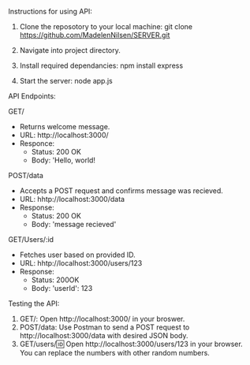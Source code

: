 Instructions for using API:

1. Clone the reposotory to your local machine:
git clone https://github.com/MadelenNilsen/SERVER.git

2. Navigate into project directory.

3. Install required dependancies:
npm install express

4. Start the server:
node app.js




API Endpoints:

GET/
- Returns welcome message.
- URL: http://localhost:3000/
- Responce:
    - Status: 200 OK
    - Body: 'Hello, world!
 
POST/data
- Accepts a POST request and confirms message was recieved.
- URL: hhtp://localhost:3000/data
- Response:
    - Status: 200 OK
    - Body: 'message recieved'
 

GET/Users/:id
- Fetches user based on provided ID.
- URL: hhtp://localhost:3000/users/123
- Response:
    - Status: 200OK
    - Body: 'userId': 123
 

Testing the API:
1. GET/: Open http://localhost:3000/ in your broswer.
2. POST/data: Use Postman to send a POST request to http://localhost:3000/data with desired JSON body.
3. GET/users/:id: Open http://localhost:3000/users/123 in your browser. You can replace the numbers with other random numbers. 
